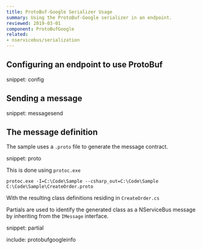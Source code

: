```yaml
---
title: ProtoBuf-Google Serializer Usage
summary: Using the ProtoBuf-Google serializer in an endpoint.
reviewed: 2019-03-01
component: ProtoBufGoogle
related:
- nservicebus/serialization
---
```


## Configuring an endpoint to use ProtoBuf

snippet: config


## Sending a message

snippet: messagesend


## The message definition

The sample uses a `.proto` file to generate the message contract.

snippet: proto

This is done using `protoc.exe`

```dos
protoc.exe -I=C:\Code\Sample --csharp_out=C:\Code\Sample C:\Code\Sample\CreateOrder.proto
```

With the resulting class definitions residing in `CreateOrder.cs`

Partials are used to identify the generated class as a NServiceBus message by inheriting from the `IMessage` interface.

snippet: partial

include: protobufgoogleinfo

